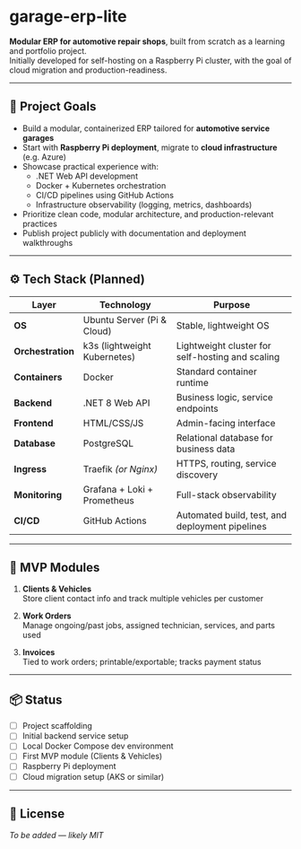 # garage-erp-lite

**Modular ERP for automotive repair shops**, built from scratch as a learning and portfolio project.  
Initially developed for self-hosting on a Raspberry Pi cluster, with the goal of cloud migration and production-readiness.

---

## 🚗 Project Goals

- Build a modular, containerized ERP tailored for **automotive service garages**
- Start with **Raspberry Pi deployment**, migrate to **cloud infrastructure** (e.g. Azure)
- Showcase practical experience with:
  - .NET Web API development
  - Docker + Kubernetes orchestration
  - CI/CD pipelines using GitHub Actions
  - Infrastructure observability (logging, metrics, dashboards)
- Prioritize clean code, modular architecture, and production-relevant practices
- Publish project publicly with documentation and deployment walkthroughs

---

## ⚙️ Tech Stack (Planned)

| Layer             | Technology                  | Purpose                                                      |
|------------------|-----------------------------|--------------------------------------------------------------|
| **OS**           | Ubuntu Server (Pi & Cloud)  | Stable, lightweight OS                                       |
| **Orchestration**| k3s (lightweight Kubernetes)| Lightweight cluster for self-hosting and scaling             |
| **Containers**   | Docker                      | Standard container runtime                                   |
| **Backend**      | .NET 8 Web API              | Business logic, service endpoints                            |
| **Frontend**     | HTML/CSS/JS                 | Admin-facing interface                                       |
| **Database**     | PostgreSQL                  | Relational database for business data                        |
| **Ingress**      | Traefik *(or Nginx)*        | HTTPS, routing, service discovery                            |
| **Monitoring**   | Grafana + Loki + Prometheus | Full-stack observability                                     |
| **CI/CD**        | GitHub Actions              | Automated build, test, and deployment pipelines              |

---

## 🔨 MVP Modules

1. **Clients & Vehicles**  
   Store client contact info and track multiple vehicles per customer

2. **Work Orders**  
   Manage ongoing/past jobs, assigned technician, services, and parts used

3. **Invoices**  
   Tied to work orders; printable/exportable; tracks payment status

---

## 📦 Status

- [ ] Project scaffolding
- [ ] Initial backend service setup
- [ ] Local Docker Compose dev environment
- [ ] First MVP module (Clients & Vehicles)
- [ ] Raspberry Pi deployment
- [ ] Cloud migration setup (AKS or similar)

---

## 📘 License

_To be added — likely MIT_

